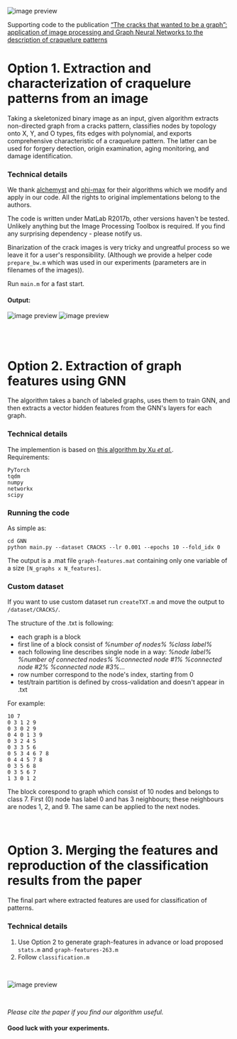 ![image preview](https://github.com/acecreamu/craquelure-graphs/blob/master/readme_imgs/img_preview.jpg)

Supporting code to the publication [“The cracks that wanted to be a graph”: application of image processing and Graph Neural Networks to the description of craquelure patterns](https://arxiv.org)

# Option 1. Extraction and characterization of craquelure patterns from an image

Taking a skeletonized binary image as an input, given algorithm extracts non-directed graph from a cracks pattern, classifies nodes by topology onto X, Y, and O types, fits edges with polynomial, and exports comprehensive characteristic of a craquelure pattern. The latter can be used for forgery detection, origin examination, aging monitoring, and damage identification.

### Technical details

We thank [alchemyst](https://github.com/alchemyst/ternplot) and [phi-max](https://github.com/phi-max/skel2graph3d-matlab) for their algorithms which we modify and apply in our code. All the rights to original implementations belong to the authors.

The code is written under MatLab R2017b, other versions haven't be tested. Unlikely anything but the Image Processing Toolbox is required. If you find any surprising dependency - please notify us.

Binarization of the crack images is very tricky and ungreatful process so we leave it for a user's responsibility. (Although we provide a helper code `prepare_bw.m` which was used in our experiments (parameters are in filenames of the images)).

Run `main.m` for a fast start.
</br>
#### Output:
![image preview](https://github.com/acecreamu/craquelure-graphs/blob/master/readme_imgs/img_graph.jpg)
![image preview](https://github.com/acecreamu/craquelure-graphs/blob/master/readme_imgs/img_stats.jpg)

</br></br>

# Option 2. Extraction of graph features using GNN

The algorithm takes a banch of labeled graphs, uses them to train GNN, and then extracts a vector hidden features from the GNN's layers for each graph.

### Technical details
The implemention is based on [this algorithm by Xu *et al.*](https://github.com/weihua916/powerful-gnns). </br>
Requirements: 
```
PyTorch
tqdm
numpy
networkx
scipy
```
### Running the code
As simple as:
```
cd GNN
python main.py --dataset CRACKS --lr 0.001 --epochs 10 --fold_idx 0
```
The output is a .mat file `graph-features.mat` containing only one variable of a size `[N_graphs x N_features]`.

### Custom dataset
If you want to use custom dataset run `createTXT.m` and move the output to `/dataset/CRACKS/`. </br>

The structure of the .txt is following:
- each graph is a block
- first line of a block consist of *%number of nodes%* *%class label%*
- each following line describes single node in a way: *%node label%* *%number of connected nodes%* *%connected node #1%* *%connected node #2%* *%connected node #3%*...
- row number correspond to the node's index, starting from 0
- test/train partition is defined by cross-validation and doesn't appear in .txt

For example:
```
10 7
0 3 1 2 9
0 3 0 2 9
0 4 0 1 3 9
0 3 2 4 5
0 3 3 5 6
0 5 3 4 6 7 8
0 4 4 5 7 8
0 3 5 6 8
0 3 5 6 7
1 3 0 1 2
```
The block corespond to graph which consist of 10 nodes and belongs to class 7. First (0) node has label 0 and has 3 neighbours; these neighbours are nodes 1, 2, and 9. The same can be applied to the next nodes.
</br></br></br>

# Option 3. Merging the features and reproduction of the classification results from the paper
The final part where extracted features are used for classification of patterns.

### Technical details
1. Use Option 2 to generate graph-features in advance or load proposed `stats.m` and `graph-features-263.m`
2. Follow `classification.m`

</br>

![image preview](https://github.com/acecreamu/craquelure-graphs/blob/master/readme_imgs/img_gnn.jpg)

</br>

*Please cite the paper if you find our algorithm useful.*
#### Good luck with your experiments.
